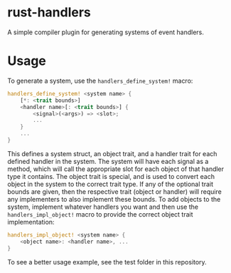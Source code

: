 # rust-handlers

A simple compiler plugin for generating systems of event handlers.

# Usage

To generate a system, use the `handlers_define_system!` macro:

```rust
handlers_define_system! <system name> {
    [*: <trait bounds>]
    <handler name>[: <trait bounds>] {
        <signal>(<args>) => <slot>;
        ...
    }
    ...
}
```

This defines a system struct, an object trait, and a handler trait for each defined handler in the system.
The system will have each signal as a method, which will call the appropriate slot for each object of that handler type it contains.
The object trait is special, and is used to convert each object in the system to the correct trait type.
If any of the optional trait bounds are given, then the respective trait (object or handler) will require any implementers to
also implement these bounds.
To add objects to the system, implement whatever handlers you want and then use the `handlers_impl_object!` macro to provide the correct object trait implementation:

```rust
handlers_impl_object! <system name> {
    <object name>: <handler name>, ...
}
```

To see a better usage example, see the test folder in this repository.
